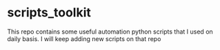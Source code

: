 # scripts_toolkit
This repo contains some useful automation python scripts that I used on daily basis. I will keep adding new scripts on that repo